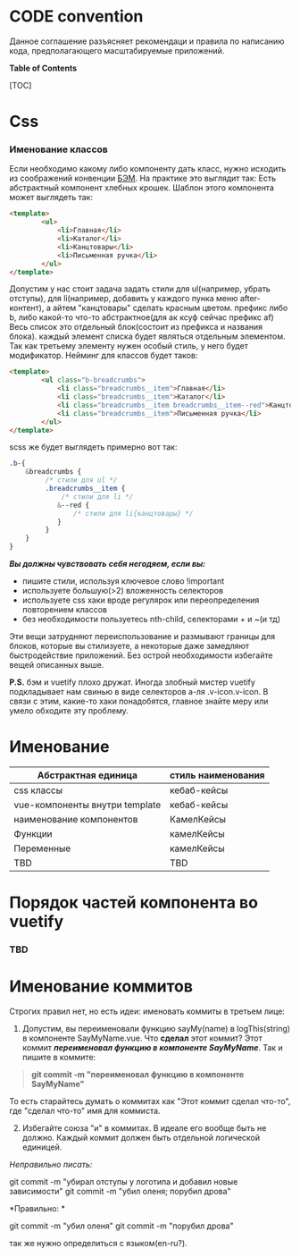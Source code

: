 # CODE convention
Данное соглашение разъясняет рекомендаци и правила по написанию кода, предполагающего масштабируемые приложений.

**Table of Contents**

[TOC]


# Css
### Именование классов
Если необходимо какому либо компоненту дать класс, нужно исходить из соображений конвенции [БЭМ](https://ru.bem.info/methodology/quick-start/ "БЭМ").
На практике это выглядит так:
Есть абстрактный компонент хлебных крошек.
Шаблон этого компонента может выглядеть так: 

```html
<template>
        <ul>
			<li>Главная</li>
			<li>Каталог</li>
			<li>Канцтовары</li>
			<li>Письменная ручка</li>
		</ul>
</template>
```
Допустим у нас стоит задача задать стили для ul(например, убрать отступы), для li(например, добавить у каждого пунка меню after-контент), а айтем "канцтовары" сделать красным цветом. 
префикс либо b, либо какой-то что-то абстрактное(для ак ксуф сейчас префикс af)
Весь список это отдельный блок(состоит из префикса и названия блока). каждый элемент списка будет являться отдельным элементом. Так как третьему элементу нужен особый стиль, у него будет модификатор.
Нейминг для классов будет таков: 
```html
<template>
        <ul class="b-breadcrumbs">
			<li class="breadcrumbs__item">Главная</li>
			<li class="breadcrumbs__item">Каталог</li>
			<li class="breadcrumbs__item breadcrumbs__item--red">Канцтовары</li>
			<li class="breadcrumbs__item">Письменная ручка</li>
		</ul>
</template>
```
scss же будет выглядеть примерно вот так: 
```scss
.b-{
	&breadcrumbs {
		 /* стили для ul */
		 .breadcrumbs__item {
		 	 /* стили для li */
			&--red {
				/* стили для li{канцтовары} */
			}
		 }
	}
}
```

***Вы должны чувствовать себя негодяем, если вы:***
- пишите стили, используя ключевое слово !important
- используете большую(>2) вложенность селекторов
- используете css хаки вроде регулярок или переопределения повторением классов
- без необходимости пользуетесь nth-child, селекторами + и ~(и тд)

Эти вещи затрудняют переиспользование и размывают границы для блоков, которые вы стилизуете, а некоторые даже замедляют быстродействие приложений. Без острой необходимости избегайте вещей описанных выше. 

**P.S.** бэм и vuetify плохо дружат. Иногда злобный мистер vuetify подкладывает нам свинью в виде селекторов а-ля .v-icon.v-icon. В связи с этим, какие-то хаки понадобятся, главное знайте меру или умело обходите эту проблему.

# Именование
|  Абстрактная единица |  стиль наименования  |
| ------------ | ------------ |
|  css классы  |  кебаб-кейсы  |
|  vue-компоненты внутри template |  кебаб-кейсы  |
|  наименование компонентов |  КамелКейсы  |
|  Функции |  камелКейсы  |
|  Переменные |  камелКейсы  |
|  TBD |  TBD  |

# Порядок частей компонента во vuetify
### TBD

# Именование коммитов
Строгих правил нет, но есть идеи: 
именовать коммиты в третьем лице:
1) Допустим, вы переименовали функцию sayMy(name) в logThis(string) в компоненте SayMyName.vue. Что **сделал** этот коммит? Этот коммит ***переименовал функцию в компоненте SayMyName***. Так и пишите в коммите:
> **git commit -m "переименовал функцию в компоненте SayMyName"**

То есть старайтесь думать о коммитах как "Этот коммит сделал что-то", где "сделал что-то" имя для коммиста.

2) Избегайте союза "и" в коммитах. В идеале его вообще быть не должно. Каждый коммит должен быть отдельной логической единицей.

*Неправильно писать:*

git commit -m "убирал отступы у логотипа и добавил новые зависимости"
git commit -m "убил оленя; порубил дрова"

*Правильно: *

git commit -m "убил оленя"
git commit -m "порубил дрова"

так же нужно определиться с языком(en-ru?).

